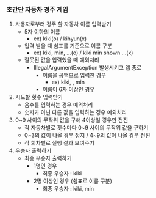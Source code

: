 ### 초간단 자동차 경주 게임
1. 사용자로부터 경주 할 자동차 이름 입력받기
   - 5자 이하의 이름
     - ex) kiki(o) / kihyun(x)
   - 입력 받을 때 쉼표를 기준으로 이름 구분
     - ex) kiki, min, ...(o) / kiki min shown ...(x)
   - 잘못된 값을 입력했을 때 예외처리
     - IllegalArgumentException 발생시키고 앱 종료
       - 이름을 공백으로 입력한 경우
         - ex) kiki, , min
       - 이름이 6자 이상인 경우
2. 시도할 횟수 입력받기
   - 음수를 입력하는 경우 예외처리
   - 숫자가 아닌 다른 값을 입력하는 경우 예외처리
3. 0~9 사이의 무작위 값을 구해 4이상일 경우만 전진
    - 각 자동차별로 횟수마다 0~9 사이의 무작위 값을 구하기
    - 0~3의 값이 나올 경우 정지 / 4~9의 값이 나올 경우 전진
    - 각 회차별로 실행 결과 보여주기
4. 우승자 출력하기
   - 최종 우승자 출력하기
     - 1명인 경우 
       - 최종 우승자 : kiki
     - 2명 이상인 경우 (쉼표로 이름 구분)
       - 최종 우승자 : kiki, min
